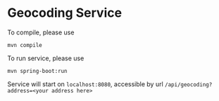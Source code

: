 # Geocoding Service
To compile, please use
```
mvn compile
```

To run service, please use
```
mvn spring-boot:run
```

Service will start on `localhost:8080`, accessible by url `/api/geocoding?address=<your address here>`